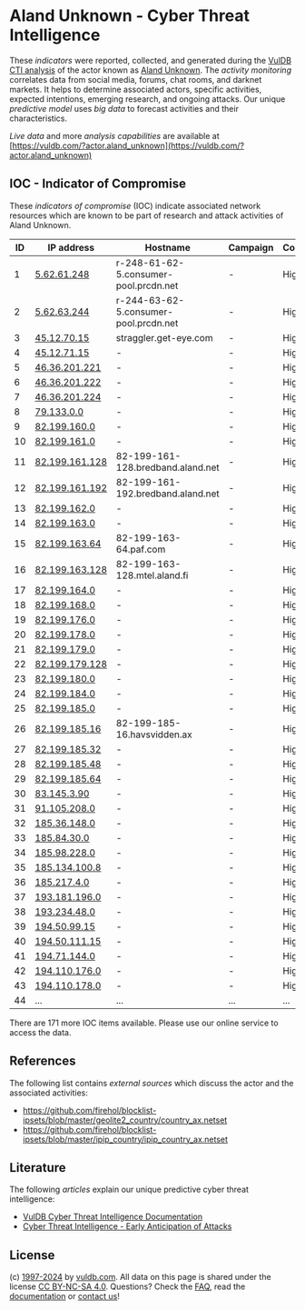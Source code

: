 # Aland Unknown - Cyber Threat Intelligence

These _indicators_ were reported, collected, and generated during the [VulDB CTI analysis](https://vuldb.com/?kb.cti) of the actor known as [Aland Unknown](https://vuldb.com/?actor.aland_unknown). The _activity monitoring_ correlates data from social media, forums, chat rooms, and darknet markets. It helps to determine associated actors, specific activities, expected intentions, emerging research, and ongoing attacks. Our unique _predictive model_ uses _big data_ to forecast activities and their characteristics.

_Live data_ and more _analysis capabilities_ are available at [https://vuldb.com/?actor.aland_unknown](https://vuldb.com/?actor.aland_unknown)

## IOC - Indicator of Compromise

These _indicators of compromise_ (IOC) indicate associated network resources which are known to be part of research and attack activities of Aland Unknown.

ID | IP address | Hostname | Campaign | Confidence
-- | ---------- | -------- | -------- | ----------
1 | [5.62.61.248](https://vuldb.com/?ip.5.62.61.248) | r-248-61-62-5.consumer-pool.prcdn.net | - | High
2 | [5.62.63.244](https://vuldb.com/?ip.5.62.63.244) | r-244-63-62-5.consumer-pool.prcdn.net | - | High
3 | [45.12.70.15](https://vuldb.com/?ip.45.12.70.15) | straggler.get-eye.com | - | High
4 | [45.12.71.15](https://vuldb.com/?ip.45.12.71.15) | - | - | High
5 | [46.36.201.221](https://vuldb.com/?ip.46.36.201.221) | - | - | High
6 | [46.36.201.222](https://vuldb.com/?ip.46.36.201.222) | - | - | High
7 | [46.36.201.224](https://vuldb.com/?ip.46.36.201.224) | - | - | High
8 | [79.133.0.0](https://vuldb.com/?ip.79.133.0.0) | - | - | High
9 | [82.199.160.0](https://vuldb.com/?ip.82.199.160.0) | - | - | High
10 | [82.199.161.0](https://vuldb.com/?ip.82.199.161.0) | - | - | High
11 | [82.199.161.128](https://vuldb.com/?ip.82.199.161.128) | 82-199-161-128.bredband.aland.net | - | High
12 | [82.199.161.192](https://vuldb.com/?ip.82.199.161.192) | 82-199-161-192.bredband.aland.net | - | High
13 | [82.199.162.0](https://vuldb.com/?ip.82.199.162.0) | - | - | High
14 | [82.199.163.0](https://vuldb.com/?ip.82.199.163.0) | - | - | High
15 | [82.199.163.64](https://vuldb.com/?ip.82.199.163.64) | 82-199-163-64.paf.com | - | High
16 | [82.199.163.128](https://vuldb.com/?ip.82.199.163.128) | 82-199-163-128.mtel.aland.fi | - | High
17 | [82.199.164.0](https://vuldb.com/?ip.82.199.164.0) | - | - | High
18 | [82.199.168.0](https://vuldb.com/?ip.82.199.168.0) | - | - | High
19 | [82.199.176.0](https://vuldb.com/?ip.82.199.176.0) | - | - | High
20 | [82.199.178.0](https://vuldb.com/?ip.82.199.178.0) | - | - | High
21 | [82.199.179.0](https://vuldb.com/?ip.82.199.179.0) | - | - | High
22 | [82.199.179.128](https://vuldb.com/?ip.82.199.179.128) | - | - | High
23 | [82.199.180.0](https://vuldb.com/?ip.82.199.180.0) | - | - | High
24 | [82.199.184.0](https://vuldb.com/?ip.82.199.184.0) | - | - | High
25 | [82.199.185.0](https://vuldb.com/?ip.82.199.185.0) | - | - | High
26 | [82.199.185.16](https://vuldb.com/?ip.82.199.185.16) | 82-199-185-16.havsvidden.ax | - | High
27 | [82.199.185.32](https://vuldb.com/?ip.82.199.185.32) | - | - | High
28 | [82.199.185.48](https://vuldb.com/?ip.82.199.185.48) | - | - | High
29 | [82.199.185.64](https://vuldb.com/?ip.82.199.185.64) | - | - | High
30 | [83.145.3.90](https://vuldb.com/?ip.83.145.3.90) | - | - | High
31 | [91.105.208.0](https://vuldb.com/?ip.91.105.208.0) | - | - | High
32 | [185.36.148.0](https://vuldb.com/?ip.185.36.148.0) | - | - | High
33 | [185.84.30.0](https://vuldb.com/?ip.185.84.30.0) | - | - | High
34 | [185.98.228.0](https://vuldb.com/?ip.185.98.228.0) | - | - | High
35 | [185.134.100.8](https://vuldb.com/?ip.185.134.100.8) | - | - | High
36 | [185.217.4.0](https://vuldb.com/?ip.185.217.4.0) | - | - | High
37 | [193.181.196.0](https://vuldb.com/?ip.193.181.196.0) | - | - | High
38 | [193.234.48.0](https://vuldb.com/?ip.193.234.48.0) | - | - | High
39 | [194.50.99.15](https://vuldb.com/?ip.194.50.99.15) | - | - | High
40 | [194.50.111.15](https://vuldb.com/?ip.194.50.111.15) | - | - | High
41 | [194.71.144.0](https://vuldb.com/?ip.194.71.144.0) | - | - | High
42 | [194.110.176.0](https://vuldb.com/?ip.194.110.176.0) | - | - | High
43 | [194.110.178.0](https://vuldb.com/?ip.194.110.178.0) | - | - | High
44 | ... | ... | ... | ...

There are 171 more IOC items available. Please use our online service to access the data.

## References

The following list contains _external sources_ which discuss the actor and the associated activities:

* https://github.com/firehol/blocklist-ipsets/blob/master/geolite2_country/country_ax.netset
* https://github.com/firehol/blocklist-ipsets/blob/master/ipip_country/ipip_country_ax.netset

## Literature

The following _articles_ explain our unique predictive cyber threat intelligence:

* [VulDB Cyber Threat Intelligence Documentation](https://vuldb.com/?kb.cti)
* [Cyber Threat Intelligence - Early Anticipation of Attacks](https://www.scip.ch/en/?labs.20201022)

## License

(c) [1997-2024](https://vuldb.com/?kb.changelog) by [vuldb.com](https://vuldb.com/?kb.about). All data on this page is shared under the license [CC BY-NC-SA 4.0](https://creativecommons.org/licenses/by-nc-sa/4.0/). Questions? Check the [FAQ](https://vuldb.com/?kb.faq), read the [documentation](https://vuldb.com/?kb) or [contact us](https://vuldb.com/?contact)!
